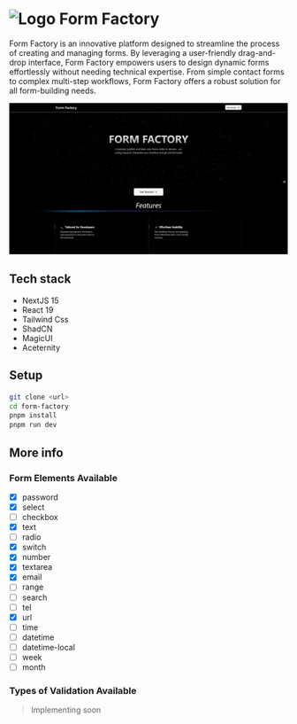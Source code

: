 # ![Logo](public/favicon-32x32.png) Form Factory

Form Factory is an innovative platform designed to streamline the process of creating and managing forms. By leveraging a user-friendly drag-and-drop interface, Form Factory empowers users to design dynamic forms effortlessly without needing technical expertise. From simple contact forms to complex multi-step workflows, Form Factory offers a robust solution for all form-building needs.

![Landing Page](/resources/home-page.png)

## Tech stack

- NextJS 15
- React 19
- Tailwind Css
- ShadCN
- MagicUI
- Aceternity

## Setup

```bash
git clone <url>
cd form-factory
pnpm install
pnpm run dev
```

## More info

### Form Elements Available

- [x] password
- [x] select
- [ ] checkbox
- [x] text
- [ ] radio
- [x] switch
- [x] number
- [x] textarea
- [x] email
- [ ] range
- [ ] search
- [ ] tel
- [x] url
- [ ] time
- [ ] datetime
- [ ] datetime-local
- [ ] week
- [ ] month

### Types of Validation Available

> Implementing soon

